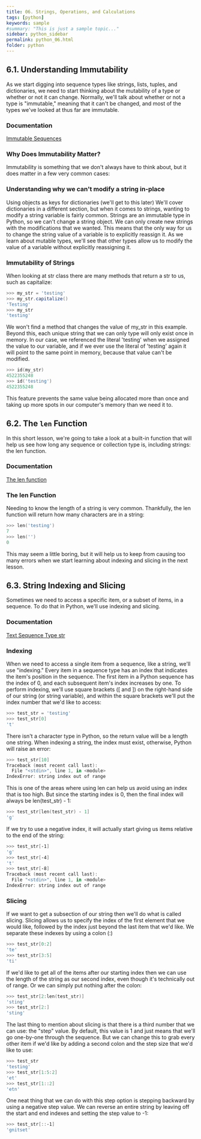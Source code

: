 ```yaml
---
title: 06. Strings, Operations, and Calculations
tags: [python]
keywords: sample
#summary: "This is just a sample topic..."
sidebar: python_sidebar
permalink: python_06.html
folder: python
---
```


## 6.1. Understanding Immutability

As we start digging into sequence types like strings, lists, tuples, and dictionaries, we need to start thinking about the mutability of a type or whether or not it can change. Normally, we'll talk about whether or not a type is "immutable," meaning that it can't be changed, and most of the types we've looked at thus far are immutable.

### Documentation 

[Immutable Sequences](https://docs.python.org/3/library/stdtypes.html#immutable-sequence-types)

### Why Does Immutability Matter?

Immutability is something that we don't always have to think about, but it does matter in a few very common cases:

### Understanding why we can't modify a string in-place

Using objects as keys for dictionaries (we'll get to this later)
We'll cover dictionaries in a different section, but when it comes to strings, wanting to modify a string variable is fairly common. Strings are an immutable type in Python, so we can't change a string object. We can only create new strings with the modifications that we wanted. This means that the only way for us to change the string value of a variable is to explicitly reassign it. As we learn about mutable types, we'll see that other types allow us to modify the value of a variable without explicitly reassigning it.

### Immutability of Strings

When looking at str class there are many methods that return a str to us, such as capitalize:

```powershell
>>> my_str = 'testing'
>>> my_str.capitalize()
'Testing'
>>> my_str
'testing'
```

We won't find a method that changes the value of my_str in this example. Beyond this, each unique string that we can only type will only exist once in memory. In our case, we referenced the literal 'testing' when we assigned the value to our variable, and if we ever use the literal of 'testing' again it will point to the same point in memory, because that value can't be modified.

```powershell
>>> id(my_str)
4522355248
>>> id('testing')
4522355248
```

This feature prevents the same value being allocated more than once and taking up more spots in our computer's memory than we need it to.

## 6.2. The `len` Function

In this short lesson, we're going to take a look at a built-in function that will help us see how long any sequence or collection type is, including strings: the len function.

### Documentation 

[The len function](https://docs.python.org/3/library/functions.html#len)

### The len Function

Needing to know the length of a string is very common. Thankfully, the len function will return how many characters are in a string:

```powershell
>>> len('testing')
7
>>> len('')
0
```

This may seem a little boring, but it will help us to keep from causing too many errors when we start learning about indexing and slicing in the next lesson.

## 6.3. String Indexing and Slicing

Sometimes we need to access a specific item, or a subset of items, in a sequence. To do that in Python, we'll use indexing and slicing.

### Documentation 

[Text Sequence Type str](https://docs.python.org/3/library/stdtypes.html#text-sequence-type-str)

### Indexing

When we need to access a single item from a sequence, like a string, we'll use "indexing." Every item in a sequence type has an index that indicates the item's position in the sequence. The first item in a Python sequence has the index of 0, and each subsequent item's index increases by one. To perform indexing, we'll use square brackets ([ and ]) on the right-hand side of our string (or string variable), and within the square brackets we'll put the index number that we'd like to access:

```powershell 
>>> test_str = 'testing'
>>> test_str[0]
't'
```

There isn't a character type in Python, so the return value will be a length one string. When indexing a string, the index must exist, otherwise, Python will raise an error:

```powershell
>>> test_str[10]
Traceback (most recent call last):
  File "<stdin>", line 1, in <module>
IndexError: string index out of range
```

This is one of the areas where using len can help us avoid using an index that is too high. But since the starting index is 0, then the final index will always be len(test_str) - 1:

```powershell
>>> test_str[len(test_str) - 1]
'g'
```

If we try to use a negative index, it will actually start giving us items relative to the end of the string:

```powershell
>>> test_str[-1]
'g'
>>> test_str[-4]
't'
>>> test_str[-8]
Traceback (most recent call last):
  File "<stdin>", line 1, in <module>
IndexError: string index out of range
```

### Slicing

If we want to get a subsection of our string then we'll do what is called slicing. Slicing allows us to specify the index of the first element that we would like, followed by the index just beyond the last item that we'd like. We separate these indexes by using a colon (:)

```powershell
>>> test_str[0:2]
'te'
>>> test_str[3:5]
'ti'
```

If we'd like to get all of the items after our starting index then we can use the length of the string as our second index, even though it's technically out of range. Or we can simply put nothing after the colon:

```powershell
>>> test_str[2:len(test_str)]
'sting'
>>> test_str[2:]
'sting'
```

The last thing to mention about slicing is that there is a third number that we can use: the "step" value. By default, this value is 1 and just means that we'll go one-by-one through the sequence. But we can change this to grab every other item if we'd like by adding a second colon and the step size that we'd like to use:

```powershell
>>> test_str
'testing'
>>> test_str[1:5:2]
'et'
>>> test_str[1::2]
'etn'
```

One neat thing that we can do with this step option is stepping backward by using a negative step value. We can reverse an entire string by leaving off the start and end indexes and setting the step value to -1:

```powershell
>>> test_str[::-1]
'gnitset'
```

